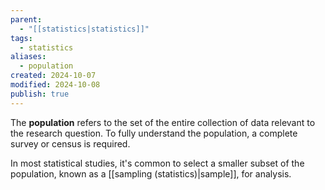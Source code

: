 ```yaml
---
parent:
  - "[[statistics|statistics]]"
tags:
  - statistics
aliases:
  - population
created: 2024-10-07
modified: 2024-10-08
publish: true
---
```

The **population** refers to the set of the entire collection of data relevant to the research question. To fully understand the population, a complete survey or census is required.

In most statistical studies, it's common to select a smaller subset of the population, known as a [[sampling (statistics)|sample]], for analysis.
